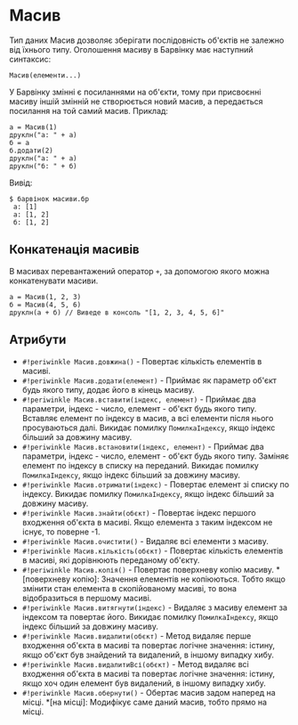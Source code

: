 # Масив

Тип даних Масив дозволяє зберігати послідовність об'єктів не залежно від їхнього типу. Оголошення масиву в Барвінку має наступний синтаксис:

``` periwinkle linenums="0"
Масив(елементи...)
```

У Барвінку змінні є посиланнями на об'єкти, тому при присвоєнні масиву іншій змінній не створюється новий масив, а передається посилання на той самий масив. Приклад:

``` periwinkle title="масиви.бр"
а = Масив(1)
друклн("а: " + а)
б = а
б.додати(2)
друклн("а: " + а)
друклн("б: " + б)
```
Вивід:
``` console linenums="0"
$ барвінок масиви.бр
 а: [1]
 а: [1, 2]
 б: [1, 2]
```

## Конкатенація масивів

В масивах перевантажений оператор `+`, за допомогою якого можна конкатенувати масиви.

``` periwinkle linenums="0"
а = Масив(1, 2, 3)
б = Масив(4, 5, 6)
друклн(а + б) // Виведе в консоль "[1, 2, 3, 4, 5, 6]"
```

## Атрибути

+ `#!periwinkle Масив.довжина()` - Повертає кількість елементів в масиві.
+ `#!periwinkle Масив.додати(елемент)` - Приймає як параметр об'єкт будь якого типу, додає його в кінець масиву.
+ `#!periwinkle Масив.вставити(індекс, елемент)` - Приймає два параметри, індекс - число, елемент - об'єкт будь якого типу. Вставляє елемент по індексу  в масив, а всі елементи після нього просуваються далі. Викидає помилку `ПомилкаІндексу`, якщо індекс більший за довжину масиву.
+ `#!periwinkle Масив.встановити(індекс, елемент)` - Приймає два параметри, індекс - число, елемент - об'єкт будь якого типу. Заміняє елемент по індексу в списку на переданий. Викидає помилку `ПомилкаІндексу`, якщо індекс більший за довжину масиву.
+ `#!periwinkle Масив.отримати(індекс)` - Повертає елемент зі списку по індексу. Викидає помилку `ПомилкаІндексу`, якщо індекс більший за довжину масиву.
+ `#!periwinkle Масив.знайти(обєкт)` - Повертає індекс першого входження об'єкта в масиві. Якщо елемента з таким індексом не існує, то поверне -1.
+ `#!periwinkle Масив.очистити()` - Видаляє всі елементи з масиву.
+ `#!periwinkle Масив.кількість(обєкт)` - Повертає кількість елементів в масиві, які дорівнюють переданому об'єкту.
+ `#!periwinkle Масив.копія()` - Повертає поверхневу копію масиву.
*[поверхневу копію]: Значення елементів не копіюються. Тобто якщо змінити стан елемента в скопійованому масиві, то вона відобразиться в першому масиві. 
+ `#!periwinkle Масив.витягнути(індекс)` - Видаляє з масиву елемент за індексом та повертає його.  Викидає помилку `ПомилкаІндексу`, якщо індекс більший за довжину масиву.
+ `#!periwinkle Масив.видалити(обєкт)` - Метод видаляє перше входження об'єкта в масиві та повертає логічне значення: істину, якщо об'єкт був знайдений та видалений, в іншому випадку хибу.
+ `#!periwinkle Масив.видалитиВсі(обєкт)` - Метод видаляє всі входження об'єкта в масиві та повертає логічне значення: істину, якщо хоч один елемент був видалений, в іншому випадку хибу.
+ `#!periwinkle Масив.обернути()` - Обертає масив задом наперед на місці.
*[на місці]: Модифікує саме даний масив, тобто прямо на місці.
